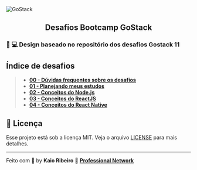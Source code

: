 <img alt="GoStack" src="https://storage.googleapis.com/golden-wind/bootcamp-gostack/header-desafios.png" />
<h2 align="center">
  Desafios Bootcamp GoStack
</h2>


### :rocket: :computer: Design baseado no repositório dos desafios Gostack 11


## Índice de desafios
>
> - **[00 - Dúvidas frequentes sobre os desafios](https://github.com/rocketseat/bootcamp-gostack-desafios/tree/master/faq-desafios)**
> - **[01 - Planejando meus estudos](https://github.com/kaiorr/bootcamp-gostack-desafios/tree/master/desafio-01)**
> - **[02 - Conceitos do Node.js](https://github.com/kaiorr/bootcamp-gostack-desafios/tree/master/desafio-conceitos-nodejs)**
> - **[03 - Conceitos do ReactJS](https://github.com/kaiorr/bootcamp-gostack-desafios/tree/master/desafio-conceitos-reactjs)**
> - **[04 - Conceitos do React Native](https://github.com/kaiorr/bootcamp-gostack-desafios/tree/master/desafio-conceitos-react-native)**
>

## :memo: Licença

Esse projeto está sob a licença MIT. Veja o arquivo [LICENSE](https://raw.githubusercontent.com/kaiorr/bootcamp-gostack-desafios/master/LICENSE) para mais detalhes.

---

Feito com 💓 by **Kaio Ribeiro** 🤝 **[Professional Network](https://www.linkedin.com/in/kaio-ribeiro-310123150)**

